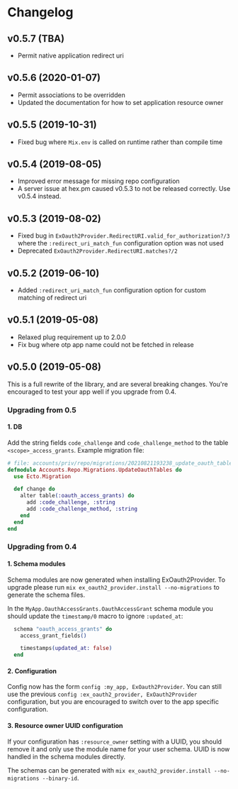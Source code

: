 # Changelog

## v0.5.7 (TBA)

* Permit native application redirect uri

## v0.5.6 (2020-01-07)

* Permit associations to be overridden
* Updated the documentation for how to set application resource owner

## v0.5.5 (2019-10-31)

* Fixed bug where `Mix.env` is called on runtime rather than compile time

## v0.5.4 (2019-08-05)

* Improved error message for missing repo configuration
* A server issue at hex.pm caused v0.5.3 to not be released correctly. Use v0.5.4 instead.

## v0.5.3 (2019-08-02)

* Fixed bug in `ExOauth2Provider.RedirectURI.valid_for_authorization?/3` where the `:redirect_uri_match_fun` configuration option was not used
* Deprecated `ExOauth2Provider.RedirectURI.matches?/2`

## v0.5.2 (2019-06-10)

* Added `:redirect_uri_match_fun` configuration option for custom matching of redirect uri

## v0.5.1 (2019-05-08)

* Relaxed plug requirement up to 2.0.0
* Fix bug where otp app name could not be fetched in release

## v0.5.0 (2019-05-08)

This is a full rewrite of the library, and are several breaking changes. You're encouraged to test your app well if you upgrade from 0.4.

### Upgrading from 0.5

#### 1. DB

Add the string fields `code_challenge` and `code_challenge_method` to the table `<scope>_access_grants`.
Example migration file:

```elixir
# file: accounts/priv/repo/migrations/20210821193238_update_oauth_tables.exs
defmodule Accounts.Repo.Migrations.UpdateOauthTables do
  use Ecto.Migration

  def change do
    alter table(:oauth_access_grants) do
      add :code_challenge, :string
      add :code_challenge_method, :string
    end
  end
end

```

### Upgrading from 0.4

#### 1. Schema modules

Schema modules are now generated when installing ExOauth2Provider. To upgrade please run `mix ex_oauth2_provider.install --no-migrations` to generate the schema files.

In the `MyApp.OauthAccessGrants.OauthAccessGrant` schema module you should update the `timestamp/0` macro to ignore `:updated_at`:

```elixir
  schema "oauth_access_grants" do
    access_grant_fields()

    timestamps(updated_at: false)
  end
```

#### 2. Configuration

Config now has the form `config :my_app, ExOauth2Provider`. You can still use the previous `config :ex_oauth2_provider, ExOauth2Provider` configuration, but you are encouraged to switch over to the app specific configuration.

#### 3. Resource owner UUID configuration

If your configuration has `:resource_owner` setting with a UUID, you should remove it and only use the module name for your user schema. UUID is now handled in the schema modules directly.

The schemas can be generated with `mix ex_oauth2_provider.install --no-migrations --binary-id`.